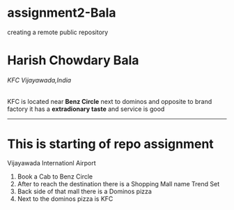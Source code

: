 # assignment2-Bala
creating a remote public  repository

# Harish Chowdary Bala
###### KFC Vijayawada,India
KFC is located near **Benz Circle** next to dominos and opposite to brand factory it has a **extradionary taste** and service is good

---

# This is starting of repo assignment 
Vijayawada Internationl Airport
1. Book a Cab to Benz Circle
2. After to reach the destination there is a Shopping Mall name Trend Set
3. Back side of that mall there is a Dominos pizza
4. Next to the dominos pizza is KFC
